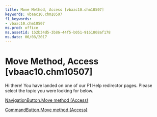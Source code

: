 ```yaml
---
title: Move Method, Access [vbaac10.chm10507]
keywords: vbaac10.chm10507
f1_keywords:
- vbaac10.chm10507
ms.prod: office
ms.assetid: 1b2b34d5-3b86-44f5-b051-9161808af178
ms.date: 06/08/2017
---
```



# Move Method, Access [vbaac10.chm10507]

Hi there! You have landed on one of our F1 Help redirector pages. Please select the topic you were looking for below.

[NavigationButton.Move method (Access)](http://msdn.microsoft.com/library/c5c1d841-9f1c-4aac-ec27-01257b397c4a%28Office.15%29.aspx)

[CommandButton.Move method (Access)](http://msdn.microsoft.com/library/58c51741-fb49-4b0a-91e0-cb9486808597%28Office.15%29.aspx)


